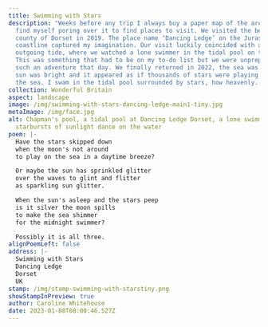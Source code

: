 ```yaml
---
title: Swimming with Stars
description: "Weeks before any trip I always buy a paper map of the area and
  find myself poring over it to find places to visit. We visited the beautiful
  county of Dorset in 2019. The place name ‘Dancing Ledge’ on the Jurassic
  coastline captured my imagination. Our visit luckily coincided with an
  outgoing tide, where we watched a lone swimmer in the tidal pool on the ledge.
  This was something that had to be on my to-do list but we were unprepared for
  such an adventure that day. We finally returned in 2022, the sea was calm, the
  sun was bright and it appeared as if thousands of stars were playing chase in
  the sea. I swam in the tidal pool surrounded by stars, how heavenly. "
collection: Wonderful Britain
aspect: landscape
image: /img/swimming-with-stars-dancing-ledge-main1-tiny.jpg
metaImage: /img/face.jpg
alt: Chapman's pool, a tidal pool at Dancing Ledge Dorset, a lone swimmer,
  starbursts of sunlight dance on the water
poem: |-
  Have the stars skipped down
  when the moon's not around
  to play on the sea in a daytime breeze?

  Or maybe the sun has sprinkled glitter
  over the waves to glint and flitter 
  as sparkling sun glitter.

  When the sun's asleep and the stars peep
  is it silver the moon spills 
  to make the sea shimmer 
  for the midnight swimmer?

  Possibly it is all three.
alignPoemLeft: false
address: |-
  Swimming with Stars
  Dancing Ledge
  Dorset
  UK
stamp: /img/stamp-swimming-with-starstiny.png
showStampInPreview: true
author: Caroline Whitehouse
date: 2023-01-08T08:00:46.527Z
---
```

